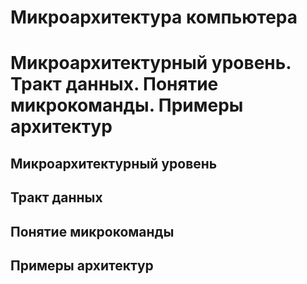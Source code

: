 Микроархитектура компьютера
====

Микроархитектурный уровень.
Тракт данных.
Понятие микрокоманды.
Примеры архитектур
====

Микроархитектурный уровень
----

Тракт данных
----

Понятие микрокоманды
----

Примеры архитектур
----
